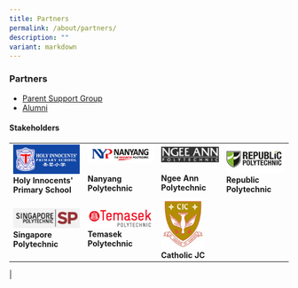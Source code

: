 ```yaml
---
title: Partners
permalink: /about/partners/
description: ""
variant: markdown
---
```

### **Partners**

* [Parent Support Group](https://www.facebook.com/HI.psg/)
* [Alumni](https://m.facebook.com/hialumni/)

#### **Stakeholders**


|  |  |  |  |
|---|---|---|---|
|<a href="http://www.holyinnocentspri.moe.edu.sg/"> <img style="width:100%" src="/images/holy%20innocent%20pri%20sch.jpg"> </a><br> **Holy Innocents'<br> Primary School** | <a href="http://www.nyp.edu.sg/"> <img style="width:100%" src="/images/nyp.jpg"> </a><br><br> **Nanyang Polytechnic**| <a href="https://www.np.edu.sg"> <img style="width:100%" src="/images/NP_logo.gif"> </a><br><br> **Ngee Ann Polytechnic** | <a href="https://www.rp.edu.sg/"> <img style="width:100%" src="/images/rp.jpg"> </a> <br> **Republic Polytechnic**|
| <a href="http://www.sp.edu.sg/"> <img style="width:100%" src="/images/sp.jpg"> </a><br> **Singapore Polytechnic** | <a href="https://www.tp.edu.sg/home.html"> <img style="width:100%" src="/images/tp_logo.gif"> </a> <br> **Temasek Polytechnic**| <a href="https://cjc.moe.edu.sg/"> <img style="width:75%" src="/images/cjc_crest.jpg"> </a><br> **Catholic JC** |  |
|